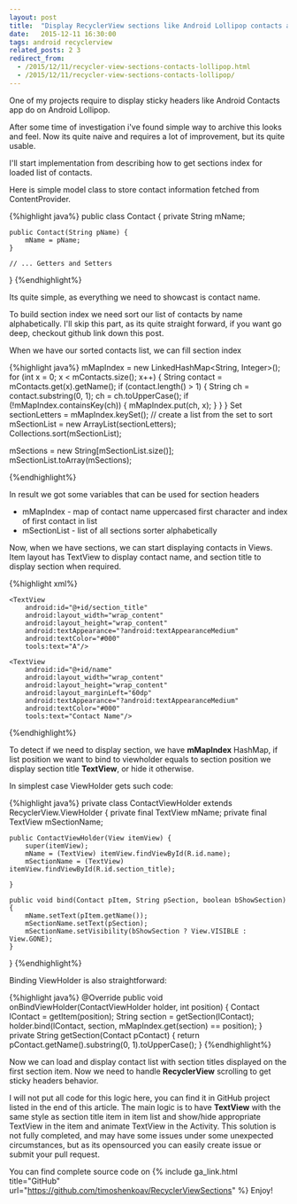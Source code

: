 ```yaml
---
layout: post
title:  "Display RecyclerView sections like Android Lollipop contacts application"
date:   2015-12-11 16:30:00
tags: android recyclerview
related_posts: 2 3
redirect_from:
  - /2015/12/11/recycler-view-sections-contacts-lollipop.html
  - /2015/12/11/recycler-view-sections-contacts-lollipop/
---
```


One of my projects require to display sticky headers like Android Contacts app do on Android Lollipop.

After some time of investigation i've found simple way to archive this looks and feel. Now its quite naive and requires a lot of improvement, but its quite usable.

I'll start implementation from describing how to get sections index for loaded list of contacts.

Here is simple model class to store contact information fetched from ContentProvider.

{%highlight java%}
public class Contact {
    private String mName;

    public Contact(String pName) {
        mName = pName;
    }

    // ... Getters and Setters
}
{%endhighlight%}

Its quite simple, as everything we need to showcast is contact name.

To build section index we need sort our list of contacts by name alphabetically. I'll skip this part, as its quite straight forward, if you want go deep, checkout github link down this post.

When we have our sorted contacts list, we can fill section index

{%highlight java%}
mMapIndex = new LinkedHashMap<String, Integer>();
for (int x = 0; x < mContacts.size(); x++) {
    String contact = mContacts.get(x).getName();
    if (contact.length() > 1) {
        String ch = contact.substring(0, 1);
        ch = ch.toUpperCase();
        if (!mMapIndex.containsKey(ch)) {
            mMapIndex.put(ch, x);
        }
    }
}
Set<String> sectionLetters = mMapIndex.keySet();
// create a list from the set to sort
mSectionList = new ArrayList<String>(sectionLetters);
Collections.sort(mSectionList);

mSections = new String[mSectionList.size()];
mSectionList.toArray(mSections);

{%endhighlight%}

In result we got some variables that can be used for section headers

* mMapIndex - map of contact name uppercased first character and index of first contact in list
* mSectionList - list of all sections sorter alphabetically

Now, when we have sections, we can start displaying contacts in Views. Item layout has TextView to display contact name, and section title to display section when required.

{%highlight xml%}
<?xml version="1.0" encoding="utf-8"?>
<RelativeLayout xmlns:android="http://schemas.android.com/apk/res/android"
                xmlns:tools="http://schemas.android.com/tools"
                android:layout_width="match_parent"
                android:layout_height="match_parent"
                android:orientation="horizontal"
                android:paddingBottom="20dp"
                android:paddingRight="10dp">

    <TextView
        android:id="@+id/section_title"
        android:layout_width="wrap_content"
        android:layout_height="wrap_content"
        android:textAppearance="?android:textAppearanceMedium"
        android:textColor="#000"
        tools:text="A"/>

    <TextView
        android:id="@+id/name"
        android:layout_width="wrap_content"
        android:layout_height="wrap_content"
        android:layout_marginLeft="60dp"
        android:textAppearance="?android:textAppearanceMedium"
        android:textColor="#000"
        tools:text="Contact Name"/>
</RelativeLayout>
{%endhighlight%}


To detect if we need to display section, we have **mMapIndex** HashMap, if list position we want to bind to viewholder equals to section position we display section title **TextView**, or hide it otherwise.

In simplest case ViewHolder gets such code:

{%highlight java%}
private class ContactViewHolder extends RecyclerView.ViewHolder {
    private final TextView mName;
    private final TextView mSectionName;

    public ContactViewHolder(View itemView) {
        super(itemView);
        mName = (TextView) itemView.findViewById(R.id.name);
        mSectionName = (TextView) itemView.findViewById(R.id.section_title);

    }

    public void bind(Contact pItem, String pSection, boolean bShowSection) {
        mName.setText(pItem.getName());
        mSectionName.setText(pSection);
        mSectionName.setVisibility(bShowSection ? View.VISIBLE : View.GONE);
    }
}
{%endhighlight%}

Binding ViewHolder is also straightforward:

{%highlight java%}
@Override
public void onBindViewHolder(ContactViewHolder holder, int position) {
    Contact lContact = getItem(position);
    String section = getSection(lContact);
    holder.bind(lContact, section, mMapIndex.get(section) == position);
}
private String getSection(Contact pContact) {
    return pContact.getName().substring(0, 1).toUpperCase();
}
{%endhighlight%}

Now we can load and display contact list with section titles displayed on the first section item. Now we need to handle **RecyclerView** scrolling to get sticky headers behavior.

I will not put all code for this logic here, you can find it in GitHub project listed in the end of this article.
The main logic is to have **TextView** with the same style as section title item in item list and show/hide appropriate TextView in the item and animate TextView in the Activity. 
This solution is not fully completed, and may have some issues under some unexpected circumstances, but as its opensourced you can easily create issue or submit your pull request.

You can find complete source code on {% include ga_link.html title="GitHub" url="https://github.com/timoshenkoav/RecyclerViewSections" %}
Enjoy!

